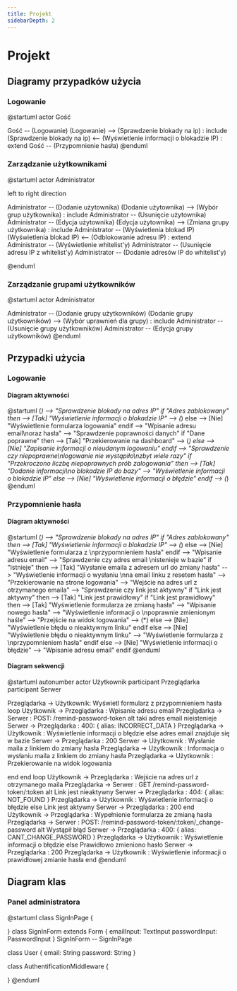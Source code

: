 ```yaml
---
title: Projekt
sidebarDepth: 2
---
```


# Projekt
## Diagramy przypadków użycia

### Logowanie
@startuml
actor Gość

Gość -- (Logowanie)
(Logowanie) --> (Sprawdzenie blokady na ip) : include
(Sprawdzenie blokady na ip) <-- (Wyświetlenie informacji o blokadzie IP) : extend
Gość -- (Przypomnienie hasła)
@enduml

### Zarządzanie użytkownikami

@startuml
actor Administrator

left to right direction

Administrator -- (Dodanie użytownika)
(Dodanie użytownika) --> (Wybór grup użytkownika) : include
Administrator -- (Usunięcie użytownika)
Administrator -- (Edycja użytownika)
(Edycja użytownika) --> (Zmiana grupy użytkownika) : include
Administrator -- (Wyświetlenia blokad IP)
(Wyświetlenia blokad IP) <-- (Odblokowanie adresu IP) : extend
Administrator -- (Wyświetlenie whitelist'y)
Administrator -- (Usunięcie adresu IP z whitelist'y)
Administrator -- (Dodanie adresów IP do whitelist'y)

@enduml

### Zarządzanie grupami użytkowników

@startuml
actor Administrator

Administrator -- (Dodanie grupy użytkowników)
(Dodanie grupy użytkowników) --> (Wybór uprawnień dla grupy) : include
Administrator -- (Usunięcie grupy użytkowników)
Administrator -- (Edycja grupy użytkowników)
@enduml

## Przypadki użycia 
### Logowanie
#### Diagram aktywności
@startuml
(*) --> "Sprawdzenie blokady na adres IP"
if "Adres zablokowany" then
    --> [Tak] "Wyświetlenie informacji o blokadzie IP"
    --> (*)
else
    --> [Nie] "Wyświetlenie formularza logowania"
endif
--> "Wpisanie adresu email\noraz hasła"
--> "Sprawdzenie poprawności danych"
if "Dane poprawne" then
    --> [Tak] "Przekierowanie na dashboard"
    --> (*)
else
    --> [Nie] "Zapisanie informacji o nieudanym logowaniu"
endif
--> "Sprawdzenie czy niepoprawne\nlogowanie nie wystąpiło\nzbyt wiele razy"
if "Przekroczono liczbę niepoprawnych prób zalogowania" then
    --> [Tak] "Dodanie informacji\no blokadzie IP do bazy"
    --> "Wyświetlenie informacji o blokadzie IP"
else 
    --> [Nie] "Wyświetlenie informacji o błędzie"
endif
--> (*)
@enduml


### Przypomnienie hasła
#### Diagram aktywności
@startuml
(*) --> "Sprawdzenie blokady na adres IP"
if "Adres zablokowany" then
    --> [Tak] "Wyświetlenie informacji o blokadzie IP"
    --> (*)
else
    --> [Nie] "Wyświetlenie formularza z \nprzypomnieniem hasła"
endif
--> "Wpisanie adresu email"
--> "Sprawdzenie czy adres email \nistenieje w bazie"
if "Istnieje" then
    --> [Tak] "Wysłanie emaila z adresem url do zmiany hasła"
    --> "Wyświetlenie informacji o wysłaniu \nna email linku z resetem hasła"
    --> "Przekierowanie na strone logowania"
    --> "Wejście na adres url z otrzymanego emaila"
    --> "Sprawdzenie czy link jest aktywny"
    if "Link jest aktywny" then
      --> [Tak] "Link jest prawidłowy"
      if "Link jest prawidłowy" then
        --> [Tak] "Wyświetlenie formularza ze zmianą hasła"
        --> "Wpisanie nowego hasła"
        --> "Wyświetlenie informacji o \npoprawnie zmienionym haśle"
        --> "Przejście na widok logowania"
        --> (*)
      else
        --> [Nie] "Wyświetlenie błędu o nieaktywnym linku"
      endif
    else
        --> [Nie] "Wyświetlenie błędu o nieaktywnym linku"
        --> "Wyświetlenie formularza z \nprzypomnieniem hasła"
    endif
else
    --> [Nie] "Wyświetlenie informacji o błędzie"
    --> "Wpisanie adresu email"
endif
@enduml
#### Diagram sekwencji
@startuml
autonumber
actor Użytkownik
participant Przeglądarka
participant Serwer

Przeglądarka -> Użytkownik: Wyświetl formularz z przypomnieniem hasła
loop
Użytkownik -> Przeglądarka : Wpisanie adresu email
Przeglądarka -> Serwer : POST: /remind-password-token
alt taki adres email nieistenieje
    Serwer -> Przeglądarka : 400: { alias: INCORRECT_DATA }
    Przeglądarka -> Użytkownik : Wyświetlenie informacji o błędzie
else adres email znajduje się w bazie
    Serwer -> Przeglądarka : 200
    Serwer -> Użytkownik : Wysłanie maila z linkiem do zmiany hasła
    Przeglądarka -> Użytkownik : Informacja o wysłaniu maila z linkiem do zmiany hasła
    Przeglądarka -> Użytkownik : Przekierowanie na widok logowania

end
end loop
    Użytkownik -> Przeglądarka : Wejście na adres url z otrzymanego maila
    Przeglądarka -> Serwer : GET /remind-password-token/:token
alt Link jest nieaktywny
    Serwer -> Przeglądarka : 404: { alias: NOT_FOUND }
    Przeglądarka -> Użytkownik : Wyświetlenie informacji o błędzie
else Link jest aktywny
    Serwer -> Przeglądarka : 200
end
  Użytkownik -> Przeglądarka : Wypełnienie formularza ze zmianą hasła
  Przeglądarka -> Serwer : POST: /remind-password-token/:token/_change-password
alt Wystąpił błąd
    Serwer -> Przeglądarka : 400: { alias: CANT_CHANGE_PASSWORD }
    Przeglądarka -> Użytkownik : Wyświetlenie informacji o błędzie
else Prawidłowo zmieniono hasło
    Serwer -> Przeglądarka : 200
    Przeglądarka -> Użytkownik : Wyświetlenie informacji o prawidłowej zmianie hasła
end
@enduml

## Diagram klas
### Panel administratora
@startuml
class SignInPage <extends Page> {
    
}
class SignInForm extends Form {
    emailInput: TextInput
    passwordInput: PasswordInput
}
SignInForm -- SignInPage 


class User {
    email: String
    password: String
}

class AuthentificationMiddleware {
    
}
@enduml